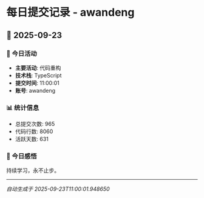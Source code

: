 # 每日提交记录 - awandeng

## 📅 2025-09-23

### 🎯 今日活动
- **主要活动**: 代码重构
- **技术栈**: TypeScript
- **提交时间**: 11:00:01
- **账号**: awandeng

### 📊 统计信息
- 总提交次数: 965
- 代码行数: 8060
- 活跃天数: 631

### 💭 今日感悟
持续学习，永不止步。

---
*自动生成于 2025-09-23T11:00:01.948650*
